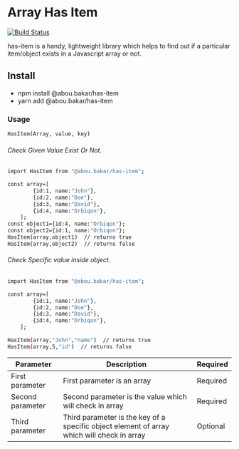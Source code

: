 # Array Has Item

[![Build Status](https://travis-ci.org/joemccann/dillinger.svg?branch=master)](https://travis-ci.org/joemccann/dillinger)

has-item is a handy, lightweight library which helps to find out if a particular item/object exists in a Javascript array or not.

## Install

- npm install @abou.bakar/has-item
- yarn add @abou.bakar/has-item

### Usage

```sh
HasItem(Array, value, key)
```

###### Check Given Value Exist Or Not.

```sh
import HasItem from "@abou.bakar/has-item";

const array=[
        {id:1, name:"John"},
        {id:2, name:"Doe"},
        {id:3, name:"David"},
        {id:4, name:"Orbiqon"},
    ];
const object1={id:4, name:"Orbiqon"};
const object2={id:1, name:"Orbiqon"};
HasItem(array,object1)  // returns true
HasItem(array,object2)  // returns false
```

###### Check Specific value inside object.

```sh
import HasItem from "@abou.bakar/has-item";

const array=[
        {id:1, name:"John"},
        {id:2, name:"Doe"},
        {id:3, name:"David"},
        {id:4, name:"Orbiqon"},
    ];

HasItem(array,"John","name")  // returns true
HasItem(array,5,"id")  // returns false
```

| Parameter        | Description                                                                                | Required |
| ---------------- | ------------------------------------------------------------------------------------------ | -------- |
| First parameter  | First parameter is an array                                                                | Required |
| Second parameter | Second parameter is the value which will check in array                                    | Required |
| Third parameter  | Third parameter is the key of a specific object element of array which will check in array | Optional |

